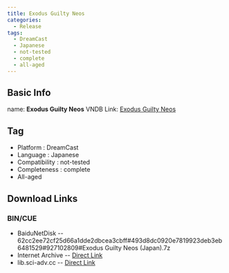```yaml
---
title: Exodus Guilty Neos
categories:
  - Release
tags:
  - DreamCast
  - Japanese
  - not-tested
  - complete
  - all-aged
---
```

## Basic Info

name: **Exodus Guilty Neos**
VNDB Link: [Exodus Guilty Neos](https://vndb.org/r4541)

## Tag
 - Platform : DreamCast
 - Language : Japanese
 - Compatibility : not-tested
 - Completeness : complete
 - All-aged

## Download Links
### BIN/CUE
 - BaiduNetDisk
 -- 62cc2ee72cf25d66a1dde2dbcea3cbff#493d8dc0920e7819923deb3eb6481529#927102809#Exodus Guilty Neos (Japan).7z
 - Internet Archive
 -- [Direct Link](https://archive.org/download/sega_dreamcast/Exodus%20Guilty%20Neos%20%28Japan%29.zip)
 - lib.sci-adv.cc
 -- [Direct Link](https://pan.mcseekeri.top/api/raw/?path=/K%E7%A4%BE%E6%95%B4%E5%90%88/Exodus%20Guilty%20Neos%20%28Japan%29.7z)